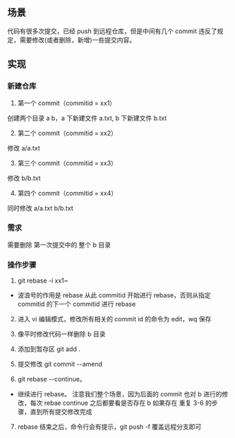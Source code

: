 ## 场景

代码有很多次提交，已经 push 到远程仓库，但是中间有几个 commit 违反了规定，需要修改(或者删除，新增)一些提交内容。

## 实现

### 新建仓库

1. 第一个 commit（commitid = xx1）

创建两个目录 a b，a 下新建文件 a.txt, b 下新建文件 b.txt

2. 第二个 commit（commitid = xx2）

修改 a/a.txt

3. 第三个 commit（commitid = xx3）

修改 b/b.txt

4. 第四个 commit（commitid = xx4）

同时修改 a/a.txt b/b.txt

### 需求

需要删除 第一次提交中的 整个 b 目录

### 操作步骤

1. git rebase -i xx1~ 
- 波浪号的作用是 rebase 从此 commitid 开始进行 rebase，否则从指定 commitid 的下一个 commitid 进行 rebase

2. 进入 vi 编辑模式，修改所有相关的 commit id 的命令为 edit，wq 保存

3. 像平时修改代码一样删除 b 目录

4. 添加到暂存区 git add .

5. 提交修改 git commit --amend

6. git rebase --continue。
- 继续进行 rebase。 注意我们整个场景，因为后面的 commit 也对 b 进行的修改，每次 rebae continue 之后都要看是否存在 b 如果存在 重复 3-6 的步骤，直到所有提交修改完成

7. rebase 结束之后，命令行会有提示，git push -f 覆盖远程分支即可
